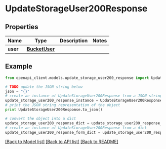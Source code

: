 # UpdateStorageUser200Response


## Properties
Name | Type | Description | Notes
------------ | ------------- | ------------- | -------------
**user** | [**BucketUser**](BucketUser.md) |  | 

## Example

```python
from openapi_client.models.update_storage_user200_response import UpdateStorageUser200Response

# TODO update the JSON string below
json = "{}"
# create an instance of UpdateStorageUser200Response from a JSON string
update_storage_user200_response_instance = UpdateStorageUser200Response.from_json(json)
# print the JSON string representation of the object
print UpdateStorageUser200Response.to_json()

# convert the object into a dict
update_storage_user200_response_dict = update_storage_user200_response_instance.to_dict()
# create an instance of UpdateStorageUser200Response from a dict
update_storage_user200_response_form_dict = update_storage_user200_response.from_dict(update_storage_user200_response_dict)
```
[[Back to Model list]](../README.md#documentation-for-models) [[Back to API list]](../README.md#documentation-for-api-endpoints) [[Back to README]](../README.md)


